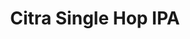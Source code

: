 ---
title: Citra Single Hop IPA
bjcp_cat: Imperial IPA (14 C)
brew_date: September 29, 2018
type: homebrew_recipe
short_description: Citra hopped IPA.  First experiment with red wheat in IPA recipe.
page_url: /recipes/Citra_Single_Hop_IPA.html
---